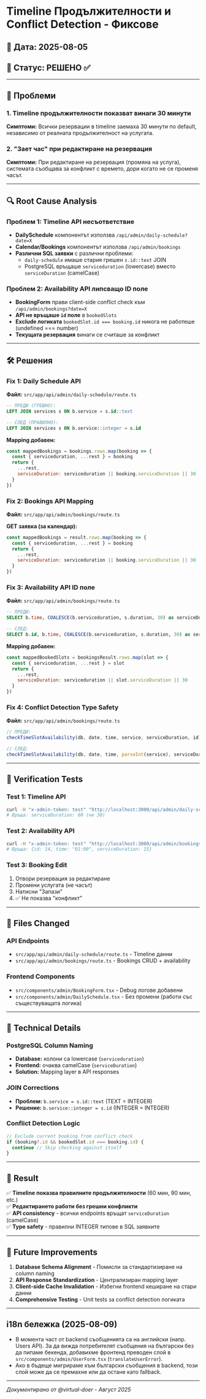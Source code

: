 # Timeline Продължителности и Conflict Detection - Фиксове

## 📅 Дата: 2025-08-05
## 🎯 Статус: РЕШЕНО ✅

---

## 🚨 Проблеми

### 1. Timeline продължителности показват винаги 30 минути
**Симптоми:** Всички резервации в timeline заемаха 30 минути по default, независимо от реалната продължителност на услугата.

### 2. "Зает час" при редактиране на резервация
**Симптоми:** При редактиране на резервация (промяна на услуга), системата съобщава за конфликт с времето, дори когато не се променя часът.

---

## 🔍 Root Cause Analysis

### Проблем 1: Timeline API несъответствие
- **DailySchedule** компонентът използва `/api/admin/daily-schedule?date=X`
- **Calendar/Bookings** компонентът използва `/api/admin/bookings`
- **Различни SQL заявки** с различни проблеми:
  - `daily-schedule` имаше стария грешен `s.id::text` JOIN
  - PostgreSQL връщаше `serviceduration` (lowercase) вместо `serviceDuration` (camelCase)

### Проблем 2: Availability API липсващо ID поле
- **BookingForm** прави client-side conflict check към `/api/admin/bookings?date=X`
- **API не връщаше `id` поле** в `bookedSlots`
- **Exclude логиката** `bookedSlot.id === booking.id` никога не работеше (undefined === number)
- **Текущата резервация** винаги се считаше за конфликт

---

## 🛠️ Решения

### Fix 1: Daily Schedule API
**Файл:** `src/app/api/admin/daily-schedule/route.ts`

```sql
-- ПРЕДИ (ГРЕШНО):
LEFT JOIN services s ON b.service = s.id::text

-- СЛЕД (ПРАВИЛНО):
LEFT JOIN services s ON b.service::integer = s.id
```

**Mapping добавен:**
```javascript
const mappedBookings = bookings.rows.map(booking => {
  const { serviceduration, ...rest } = booking
  return {
    ...rest,
    serviceDuration: serviceduration || booking.serviceDuration || 30
  }
})
```

### Fix 2: Bookings API Mapping
**Файл:** `src/app/api/admin/bookings/route.ts`

**GET заявка (за календар):**
```javascript
const mappedBookings = result.rows.map(booking => {
  const { serviceduration, ...rest } = booking
  return {
    ...rest,
    serviceDuration: serviceduration || booking.serviceDuration || 30
  }
})
```

### Fix 3: Availability API ID поле
**Файл:** `src/app/api/admin/bookings/route.ts`

```sql
-- ПРЕДИ:
SELECT b.time, COALESCE(b.serviceduration, s.duration, 30) as serviceDuration

-- СЛЕД:
SELECT b.id, b.time, COALESCE(b.serviceduration, s.duration, 30) as serviceDuration
```

**Mapping добавен:**
```javascript
const mappedBookedSlots = bookingsResult.rows.map(slot => {
  const { serviceduration, ...rest } = slot
  return {
    ...rest,
    serviceDuration: serviceduration || slot.serviceDuration || 30
  }
})
```

### Fix 4: Conflict Detection Type Safety
**Файл:** `src/app/api/admin/bookings/route.ts`

```javascript
// ПРЕДИ:
checkTimeSlotAvailability(db, date, time, service, serviceDuration, id)

// СЛЕД:
checkTimeSlotAvailability(db, date, time, parseInt(service), serviceDuration, parseInt(id))
```

---

## 🧪 Verification Tests

### Test 1: Timeline API
```bash
curl -H "x-admin-token: test" "http://localhost:3000/api/admin/daily-schedule?date=2025-08-05"
# Връща: serviceDuration: 60 (не 30)
```

### Test 2: Availability API  
```bash
curl -H "x-admin-token: test" "http://localhost:3000/api/admin/bookings?date=2025-08-04"
# Връща: {id: 14, time: "01:00", serviceDuration: 15}
```

### Test 3: Booking Edit
1. Отвори резервация за редактиране
2. Промени услугата (не часът)
3. Натисни "Запази"
4. ✅ Не показва "конфликт"

---

## 📝 Files Changed

### API Endpoints
- `src/app/api/admin/daily-schedule/route.ts` - Timeline данни
- `src/app/api/admin/bookings/route.ts` - Bookings CRUD + availability

### Frontend Components  
- `src/components/admin/BookingForm.tsx` - Debug логове добавени
- `src/components/admin/DailySchedule.tsx` - Без промени (работи със съществуващата логика)

---

## 🔬 Technical Details

### PostgreSQL Column Naming
- **Database:** колони са lowercase (`serviceduration`)
- **Frontend:** очаква camelCase (`serviceDuration`) 
- **Solution:** Mapping layer в API responses

### JOIN Corrections
- **Проблем:** `b.service = s.id::text` (TEXT = INTEGER)
- **Решение:** `b.service::integer = s.id` (INTEGER = INTEGER)

### Conflict Detection Logic
```javascript
// Exclude current booking from conflict check
if (booking?.id && bookedSlot.id === booking.id) {
  continue // Skip checking against itself
}
```

---

## 🚀 Result

✅ **Timeline показва правилните продължителности** (60 мин, 90 мин, etc.)  
✅ **Редактирането работи без грешни конфликти**  
✅ **API consistency** - всички endpoints връщат `serviceDuration` (camelCase)  
✅ **Type safety** - правилни INTEGER типове в SQL заявките

---

## 🔮 Future Improvements

1. **Database Schema Alignment** - Помисли за стандартизиране на column naming
2. **API Response Standardization** - Централизиран mapping layer
3. **Client-side Cache Invalidation** - Избегни frontend кеширане на стари данни
4. **Comprehensive Testing** - Unit tests за conflict detection логиката

---

## i18n бележка (2025-08-09)

- В момента част от backend съобщенията са на английски (напр. Users API). За да вижда потребителят съобщения на български без да пипаме бекенда, добавихме фронтенд преводен слой в `src/components/admin/UserForm.tsx` (`translateUserError`).
- Ако в бъдеще мигрираме към български съобщения в backend, този слой може да се премахне или да остане като fallback.

---

*Документирано от @virtual-doer - Август 2025*